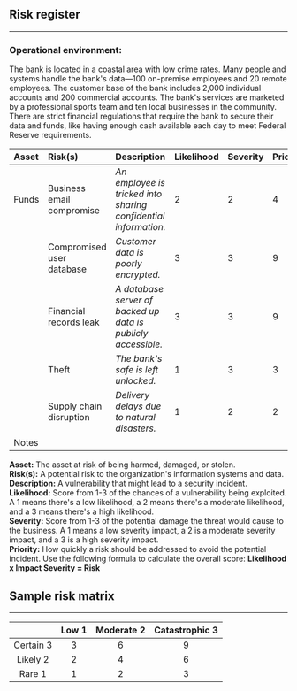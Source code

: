 ## Risk register

---

### **Operational environment:**

The bank is located in a coastal area with low crime rates. Many people and systems handle the bank's data—100 on-premise employees and 20 remote employees. The customer base of the bank includes 2,000 individual accounts and 200 commercial accounts. The bank's services are marketed by a professional sports team and ten local businesses in the community. There are strict financial regulations that require the bank to secure their data and funds, like having enough cash available each day to meet Federal Reserve requirements.

| Asset | Risk(s) | Description | Likelihood | Severity | Priority |
| :---- | :---- | :---- | ----- | ----- | ----- |
| Funds | Business email compromise | *An employee is tricked into sharing confidential information.* | 2 | 2 | 4 |
|  | Compromised user database | *Customer data is poorly encrypted.* | 3 | 3 | 9 |
|  | Financial records leak | *A database server of backed up data is publicly accessible.* | 3 | 3 | 9 |
|  | Theft | *The bank's safe is left unlocked.* | 1 | 3 | 3 |
|  | Supply chain disruption | *Delivery delays due to natural disasters.* | 1 | 2 | 2 |
| Notes |  |  |  |  |  |

**Asset:** The asset at risk of being harmed, damaged, or stolen.  
**Risk(s):** A potential risk to the organization's information systems and data.  
**Description:** A vulnerability that might lead to a security incident.  
**Likelihood:** Score from 1-3 of the chances of a vulnerability being exploited. A 1 means there's a low likelihood, a 2 means there's a moderate likelihood, and a 3 means there's a high likelihood.  
**Severity:** Score from 1-3 of the potential damage the threat would cause to the business. A 1 means a low severity impact, a 2 is a moderate severity impact, and a 3 is a high severity impact.  
**Priority:** How quickly a risk should be addressed to avoid the potential incident. Use the following formula to calculate the overall score: **Likelihood x Impact Severity \= Risk**

## Sample risk matrix

---

|  | Low 1 | Moderate 2 | Catastrophic 3 |
| :---: | :---: | :---: | :---: |
| Certain 3 | 3 | 6 | 9 |
| Likely 2 | 2 | 4 | 6 |
| Rare 1 | 1 | 2 | 3 |

